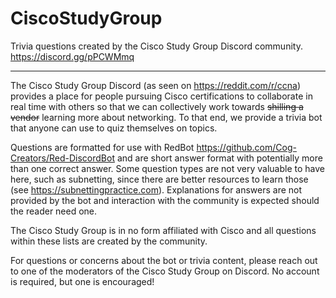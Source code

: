 # CiscoStudyGroup
Trivia questions created by the Cisco Study Group Discord community. https://discord.gg/pPCWMmq

---

The Cisco Study Group Discord (as seen on https://reddit.com/r/ccna) provides a place for people pursuing Cisco certifications to collaborate in real time with others so that we can collectively work towards ~~shilling a vendor~~ learning more about networking. To that end, we provide a trivia bot that anyone can use to quiz themselves on topics.

Questions are formatted for use with RedBot https://github.com/Cog-Creators/Red-DiscordBot and are short answer format with potentially more than one correct answer. Some question types are not very valuable to have here, such as subnetting, since there are better resources to learn those (see https://subnettingpractice.com). Explanations for answers are not provided by the bot and interaction with the community is expected should the reader need one.

The Cisco Study Group is in no form affiliated with Cisco and all questions within these lists are created by the community.

For questions or concerns about the bot or trivia content, please reach out to one of the moderators of the Cisco Study Group on Discord. No account is required, but one is encouraged!
